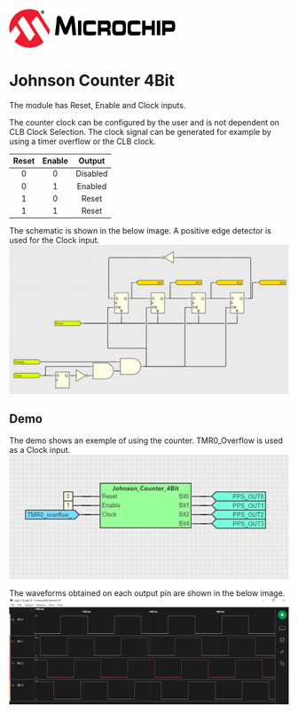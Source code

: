 <!-- Please do not change this html logo with link -->

<a href="https://www.microchip.com" rel="nofollow"><img src="images/microchip.png" alt="MCHP" width="300"/></a>

# Johnson Counter 4Bit

The module has Reset, Enable and Clock inputs. 

The counter clock can be configured by the user and is not dependent on CLB Clock Selection. The clock signal can be generated for example by using a timer overflow or the CLB clock.

| **Reset** | **Enable** | **Output** |
|:---------:|:----------:|:----------:|
|     0     |      0     |  Disabled  |
|     0     |      1     |   Enabled  |
|     1     |      0     |    Reset   |
|     1     |      1     |    Reset   |

The schematic is shown in the below image. A positive edge detector is used for the Clock input.
<br><img src="images/johnson_counter_4bit.png" width="600">

## Demo

The demo shows an exemple of using the counter. TMR0_Overflow is used as a Clock input.
<br><img src="images/johnson_counter_4bit_demo.png" width="600">

 The waveforms obtained on each output pin are shown in the below image.
<br><img src="images/johnson_counter_4bit_waveforms.png" width="600">